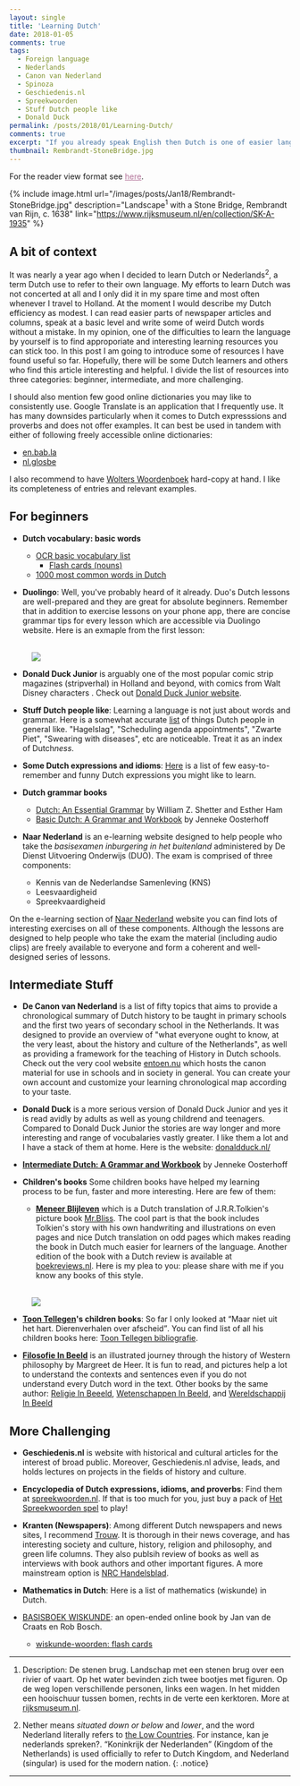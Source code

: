```yaml
---
layout: single
title: 'Learning Dutch'
date: 2018-01-05
comments: true
tags:
  - Foreign language  
  - Nederlands
  - Canon van Nederland
  - Spinoza
  - Geschiedenis.nl
  - Spreekwoorden
  - Stuff Dutch people like
  - Donald Duck
permalink: /posts/2018/01/Learning-Dutch/  
comments: true
excerpt: "If you already speak English then Dutch is one of easier languages you can begin to learn. But, where to start?"
thumbnail: Rembrandt-StoneBridge.jpg
---
```


For the reader view format see <a href="/posts_tufte/2018/01/Learning-Dutch/" style="color:#b37399">here</a>.

{% include image.html url="/images/posts/Jan18/Rembrandt-StoneBridge.jpg" description="Landscape<sup>1</sup> with a Stone Bridge, Rembrandt van Rijn, c. 1638" link="https://www.rijksmuseum.nl/en/collection/SK-A-1935" %}



## A bit of context 

It was nearly a year ago when I decided to learn Dutch or Nederlands<sup>2</sup>, a term Dutch use to refer to their own language. My efforts to learn Dutch was not concerted at all and I only did it in my spare time and most often whenever I travel to Holland. At the moment I would describe my Dutch efficiency as modest. I can read easier parts of newspaper articles and columns, speak at a basic level and write some of weird Dutch words without a mistake. In my opinion, one of the difficulties to learn the language by yourself is to find approporiate and interesting learning resources you can stick too. In this post I am going to introduce some of resources I have found useful so far. Hopefully, there will be some Dutch learners and others who find this article interesting and helpful. I divide the list of resources into three categories: beginner, intermediate, and more challenging. 

I should also mention few good online dictionaries you may like to consistently use. Google Translate is an application that I frequently use. It has many downsides particularly when it comes to Dutch expresssions and proverbs and does not offer examples. It can best be used in tandem with either of following freely accessible online dictionaries: 

* [en.bab.la](https://en.bab.la/dictionary/dutch-english/)
* [nl.glosbe](https://nl.glosbe.com/nl/en/)

I also recommend to have [Wolters Woordenboek](https://www.boekwinkeltjes.nl/s/?q=Wolters+Woordenboek+Nederlands-Engels) hard-copy at hand. I like its completeness of entries and relevant examples.  


## For beginners

* **Dutch vocabulary: basic words** 
  * [OCR basic vocabulary list](http://www.ocr.org.uk/Images/74540-alphabetical-vocabulary-list-for-2013-papers.pdf)
    + [Flash cards (nouns)](https://tiny.cards/decks/Hd6jJYP7/ocr-woorden) 
  * [1000 most common words in Dutch](https://www.youtube.com/watch?v=k7t5HDxchqQ&list=PLUOa-qvvZolDeAYFOPqHRC9w8Nnx5cTcJ)

* **Duolingo**: Well, you've probably heard of it already. Duo's Dutch lessons are well-prepared and they are great for absolute beginners. Remember that in addition to exercise lessons on your phone app, there are concise grammar tips for every lesson which are accessible via Duolingo website. Here is an exmaple from the first lesson:     

<figure>
<a href="https://www.duolingo.com/">  
<br/><img src='/images/posts/Jan18/Duo-Dutch-pronouns.png'>
</a> 
<FIGCAPTION></FIGCAPTION>
</figure>


* **Donald Duck Junior** is arguably one of the most popular comic strip magazines (stripverhal) in Holland and beyond, with comics from Walt Disney characters . Check out [Donald Duck Junior website](https://www.donaldduck.nl/donald-duck-junior).  

* **Stuff Dutch people like**: Learning a language is not just about words and grammar. Here is a somewhat accurate [list](https://stuffdutchpeoplelike.com/complete-list/) of things Dutch people in general like. "Hagelslag", "Scheduling agenda appointments", "Zwarte Piet", "Swearing with diseases", etc are noticeable. Treat it as an index of Dutch*ness*.   

* **Some Dutch expressions and idioms**: [Here](https://stuffdutchpeoplelike.com/2016/03/08/funny-dutch-expressions/) is a list of few easy-to-remember and funny Dutch expressions you might like to learn. 

* **Dutch grammar books** 
  * [Dutch: An Essential Grammar](https://books.google.nl/books/about/Dutch.html?id=3aU0DgAAQBAJ&redir_esc=y) by William Z. Shetter and Esther Ham 
  * [Basic Dutch: A Grammar and Workbook](https://books.google.nl/books/about/Basic_Dutch_A_Grammar_and_Workbook.html?id=iRelBXxYRcIC&redir_esc=y) by Jenneke Oosterhoff

* **Naar Nederland** is an e-learning website designed to help people who take the _basisexamen inburgering in het buitenland_ administered by De Dienst Uitvoering Onderwijs (DUO). The exam is comprised of three components: 
   - Kennis van de Nederlandse Samenleving (KNS)
   - Leesvaardigheid
   - Spreekvaardigheid 
 
 On the e-learning section of [Naar Nederland](https://www.naarnederland.nl/voorbereidin) website you can find lots of interesting exercises on all of these components. Although the lessons are designed to help people who take the exam the material (including audio clips) are freely available to everyone and form a coherent and well-designed series of lessons. 
 

## Intermediate Stuff

* **De Canon van Nederland**
is a list of fifty topics that aims to provide a chronological summary of Dutch history to be taught in primary schools and the first two years of secondary school in the Netherlands. It was designed to provide an overview of "what everyone ought to know, at the very least, about the history and culture of the Netherlands", as well as providing a framework for the teaching of History in Dutch schools.
Check out the very cool website [entoen.nu](https://www.entoen.nu/) which hosts the canon material for use in schools and in society in general. You can create your own account and customize your learning chronological map according to your taste. 

* **Donald Duck** is a more serious version of Donald Duck Junior and yes it is read avidly by adults as well as young childrend and teenagers. Compared to Donald Duck Junior the stories are way longer and more interesting and range of vocubalaries vastly greater. I like them a lot and I have a stack of them at home. Here is the website: [donaldduck.nl/](https://www.donaldduck.nl/) 

* **[Intermediate Dutch: A Grammar and Workbook](https://books.google.nl/books?id=FCBp5NXeBrwC&source=gbs_book_similarbooks)** by Jenneke Oosterhoff

* **Children's books** 
Some children books have helped my learning process to be fun, faster and more interesting. Here are few of them:

  * **[Meneer Blijleven](https://www.givnbooks.nl/product/tolkien-j-r-r-meneer-blijleven/)** which is a Dutch translation of J.R.R.Tolkien's picture book [Mr.Bliss](https://wiki2.org/en/Mr._Bliss). The cool part is that the book includes Tolkien's story with his own handwriting and illustrations on even pages and nice Dutch translation on odd pages which makes reading the book in Dutch much easier for learners of the language. Another edition of the book with a Dutch review is available at [boekreviews.nl](http://www.boekreviews.nl/recensies/meneer-blijleven). 
 Here is my plea to you: please share with me if you know any books of this style. 

<figure>  
 <br/><img src='/images/posts/Jan18/meneerblijleven.jpg'>
</figure>

  * **[Toon Tellegen](https://wiki2.org/en/Toon_Tellegen)'s children books**: So far I only looked at <q>Maar niet uit het hart. Dierenverhalen over afscheid</q>. You can find list of all his children books here: [Toon Tellegen bibliografie](https://nl.wikipedia.org/wiki/Toon_Tellegen#Bibliografie).  
 
  * **[Filosofie In Beeld](https://www.boekencentrum.nl/filosofie-in-beeld)** is an illustrated journey through the history of Western philosophy by Margreet de Heer. It is fun to read, and pictures help a lot to understand the contexts and sentences even if you do not understand every Dutch word in the text. Other books by the same author: [Religie In Beeeld](https://www.boekencentrum.nl/religie-in-beeld), [Wetenschappen In Beeld](https://www.boekencentrum.nl/wetenschappen-in-beeld), and [Wereldschappij In Beeld](https://www.boekencentrum.nl/wereldheerschappij-in-beeld) 

## More Challenging

* **Geschiedenis.nl** is website with historical and cultural articles for the interest of broad public. Moreover, Geschiedenis.nl advise, leads, and holds lectures on projects in the fields of history and culture. 

* **Encyclopedia of Dutch expressions, idioms, and proverbs**: Find them at [spreekwoorden.nl](https://spreekwoorden.nl/).
If that is too much for you, just buy a pack of [Het Spreekwoorden spel](https://www.trendyspeelgoed.nl/Het-Spreekwoorden-spel.html) to play! 

* **Kranten (Newspapers)**: Among different Dutch newspapers and news sites, I recommend [Trouw](https://www.trouw.nl/). It is thorough in their news coverage, and has interesting society and culture, history, religion and philosophy, and green life columns. They also publsih review of books as well as interviews with book authors and other important figures. A more mainstream option is [NRC Handelsblad](https://www.nrc.nl/). 


* **Mathematics in Dutch**: Here is a list of mathematics (wiskunde) in Dutch. 
 * [BASISBOEK WISKUNDE](https://staff.fnwi.uva.nl/j.vandecraats/BasisboekWiskunde2HP.pdf): an open-ended online book by Jan van de Craats en Rob Bosch. 
   + [wiskunde-woorden: flash cards](https://tiny.cards/decks/HdGzmwME/wiskunde-woorden-i) 


-------------------------------------------------------
1. Description: De stenen brug. Landschap met een stenen brug over een rivier of vaart. Op het water bevinden zich twee bootjes met figuren. Op de weg lopen verschillende personen, links een wagen. In het midden een hooischuur tussen bomen, rechts in de verte een kerktoren. More at [rijksmuseum.nl](https://www.rijksmuseum.nl/en/collection/SK-A-1935). 

2. Nether means _situated down or below_ and _lower_, and the word Nederland literally refers to [the Low Countries](https://en.wikipedia.org/wiki/Low_Countries). For instance, kan je nederlands spreken?.  <q>Koninkrijk der Nederlanden</q> (Kingdom of the Netherlands) is used officially to refer to Dutch Kingdom, and Nederland (singular) is used for the modern nation. 
{: .notice}
---------------------------------------------------------
